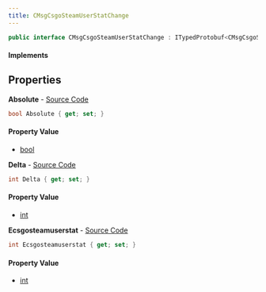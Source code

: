 ```yaml
---
title: CMsgCsgoSteamUserStatChange
---
```


```csharp
public interface CMsgCsgoSteamUserStatChange : ITypedProtobuf<CMsgCsgoSteamUserStatChange>, INativeHandle
```

#### Implements

## Properties

**Absolute** - [Source Code](https://github.com/swiftly-solution/swiftlys2/blob/main/managed/src/SwiftlyS2.Generated/Protobufs/Interfaces/CMsgCsgoSteamUserStatChange.cs#L19)

```csharp
bool Absolute { get; set; }
```

#### Property Value

- [bool](https://learn.microsoft.com/dotnet/api/system.boolean)

**Delta** - [Source Code](https://github.com/swiftly-solution/swiftlys2/blob/main/managed/src/SwiftlyS2.Generated/Protobufs/Interfaces/CMsgCsgoSteamUserStatChange.cs#L16)

```csharp
int Delta { get; set; }
```

#### Property Value

- [int](https://learn.microsoft.com/dotnet/api/system.int32)

**Ecsgosteamuserstat** - [Source Code](https://github.com/swiftly-solution/swiftlys2/blob/main/managed/src/SwiftlyS2.Generated/Protobufs/Interfaces/CMsgCsgoSteamUserStatChange.cs#L13)

```csharp
int Ecsgosteamuserstat { get; set; }
```

#### Property Value

- [int](https://learn.microsoft.com/dotnet/api/system.int32)

